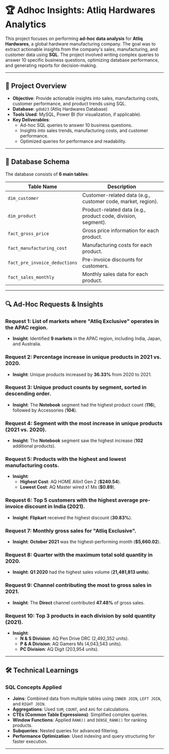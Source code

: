 # 🏆 Adhoc Insights: Atliq Hardwares Analytics  

This project focuses on performing **ad-hoc data analysis** for **Atliq Hardwares**, a global hardware manufacturing company. The goal was to extract actionable insights from the company's sales, manufacturing, and customer data using **SQL**. The project involved writing complex queries to answer 10 specific business questions, optimizing database performance, and generating reports for decision-making.

---

## 📌 **Project Overview**  
- **Objective**: Provide actionable insights into sales, manufacturing costs, customer performance, and product trends using SQL.  
- **Database**: `gdb023` (Atliq Hardwares Database)  
- **Tools Used**: MySQL, Power BI (for visualization, if applicable).  
- **Key Deliverables**:  
  - Ad-hoc SQL queries to answer 10 business questions.  
  - Insights into sales trends, manufacturing costs, and customer performance.  
  - Optimized queries for performance and readability.  

---

## 📂 **Database Schema**  

The database consists of **6 main tables**:  

| Table Name                  | Description                                  |
|-----------------------------|----------------------------------------------|
| `dim_customer`              | Customer-related data (e.g., customer code, market, region). |
| `dim_product`               | Product-related data (e.g., product code, division, segment). |
| `fact_gross_price`          | Gross price information for each product.    |
| `fact_manufacturing_cost`   | Manufacturing costs for each product.        |
| `fact_pre_invoice_deductions` | Pre-invoice discounts for customers.       |
| `fact_sales_monthly`        | Monthly sales data for each product.         |

---

## 🔍 **Ad-Hoc Requests & Insights**  

### **Request 1**: List of markets where "Atliq Exclusive" operates in the APAC region.  
- **Insight**: Identified **9 markets** in the APAC region, including India, Japan, and Australia.  

### **Request 2**: Percentage increase in unique products in 2021 vs. 2020.  
- **Insight**: Unique products increased by **36.33%** from 2020 to 2021.  

### **Request 3**: Unique product counts by segment, sorted in descending order.  
- **Insight**: The **Notebook** segment had the highest product count (**116**), followed by Accessories (**104**).  

### **Request 4**: Segment with the most increase in unique products (2021 vs. 2020).  
- **Insight**: The **Notebook** segment saw the highest increase (**102** additional products).  

### **Request 5**: Products with the highest and lowest manufacturing costs.  
- **Insight**:  
  - **Highest Cost**: AQ HOME Allin1 Gen 2 (**$240.54**).  
  - **Lowest Cost**: AQ Master wired x1 Ms (**$0.89**).  

### **Request 6**: Top 5 customers with the highest average pre-invoice discount in India (2021).  
- **Insight**: **Flipkart** received the highest discount (**30.83%**).  

### **Request 7**: Monthly gross sales for "Atliq Exclusive".  
- **Insight**: **October 2021** was the highest-performing month (**$5,660.02**).  

### **Request 8**: Quarter with the maximum total sold quantity in 2020.  
- **Insight**: **Q1 2020** had the highest sales volume (**21,481,813 units**).  

### **Request 9**: Channel contributing the most to gross sales in 2021.  
- **Insight**: The **Direct** channel contributed **47.48%** of gross sales.  

### **Request 10**: Top 3 products in each division by sold quantity (2021).  
- **Insight**:  
  - **N & S Division**: AQ Pen Drive DRC (2,492,352 units).  
  - **P & A Division**: AQ Gamers Ms (4,043,543 units).  
  - **PC Division**: AQ Digit (203,954 units).  

---

## 🛠️ **Technical Learnings**  

### **SQL Concepts Applied**  
- **Joins**: Combined data from multiple tables using `INNER JOIN`, `LEFT JOIN`, and `RIGHT JOIN`.  
- **Aggregations**: Used `SUM`, `COUNT`, and `AVG` for calculations.  
- **CTEs (Common Table Expressions)**: Simplified complex queries.  
- **Window Functions**: Applied `RANK()` and `DENSE_RANK()` for ranking products.  
- **Subqueries**: Nested queries for advanced filtering.  
- **Performance Optimization**: Used indexing and query structuring for faster execution.  

---

